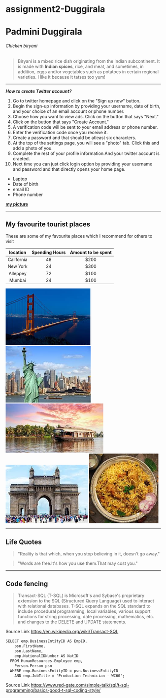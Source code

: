 # assignment2-Duggirala
# Padmini Duggirala
###### Chicken biryani
>Biryani is a mixed rice dish originating from the Indian subcontinent. It is made with **Indian spices**, rice, and meat, and sometimes, in addition, eggs and/or vegetables such as potatoes in certain regional varieties. I like it  because it tatses too yum!

***
***How to create Twitter account?***
1. Go to twitter homepage and click on the "Sign up now" button.
2. Begin the sign-up information by providing your username, date of birth, and your choice of an email account or phone number.
3. Choose how you want to view ads. Click on the button that says "Next."
4. Click on the button that says "Create Account."
  1. A verification code will be sent to your email address or phone number.
  2. Enter the verification code once you receive it.
5. Create a password and that should be atleast six characters.
6. At the top of the settings page, you will see a "photo" tab. Click this and add a photo of you.
7. Complete the rest of your profile information.And your twitter account is craeted.
8. Next time you can just click login option by providing your username and password and that directly opens your home page.

- Laptop
- Date of birth
- email ID
- Phone number

**[my picture](Padmini.JPG)**

---
## My favourite tourist places
These are some of my favourite places which I recommend for others to visit

|location     |Spending Hours |Amount to be spent|
|:---:| :---: | :---: |
|California   |      48       |      $200        |
|New York     |      24       |      $300        |
|Alleppey     |      72       |      $100        |
|Mumbai       |      24       |      $100        |

![picture](images/california.jpg)
![picture](images/newyork.jpg)
![picture](images/alleppey.jpg)
![picture](images/mumbai.jpg)
![picture](images/chickenbiriyani.jpg)



---
## Life Quotes

> "Reality is that which, when you stop believing in it, doesn't go away."

> "Words are free.It's how you use them.That may cost you."

---
## Code fencing
> Transact-SQL (T-SQL) is Microsoft's and Sybase's proprietary extension to the SQL (Structured Query Language) used to interact with relational databases. T-SQL expands on the SQL standard to include procedural programming, local variables, various support functions for string processing, date processing, mathematics, etc. and changes to the DELETE and UPDATE statements.

Source Link <https://en.wikipedia.org/wiki/Transact-SQL>

```
SELECT emp.BusinessEntityID AS EmpID,
    psn.FirstName, 
    psn.LastName,
    emp.NationalIDNumber AS NatID
  FROM HumanResources.Employee emp, 
    Person.Person psn
  WHERE emp.BusinessEntityID = psn.BusinessEntityID
    AND emp.JobTitle = 'Production Technician - WC60';
```

Source Link <https://www.red-gate.com/simple-talk/sql/t-sql-programming/basics-good-t-sql-coding-style/>